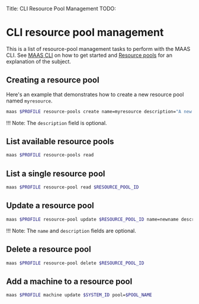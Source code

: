 Title: CLI Resource Pool Management
TODO:  


# CLI resource pool management

This is a list of resource-pool management tasks to perform with the MAAS CLI.
See [MAAS CLI][manage-cli] on how to get started and [Resource
pools][resourcepools] for an explanation of the subject.

## Creating a resource pool

Here's an example that demonstrates how to create a new resource pool named
`myresource`.

```bash
maas $PROFILE resource-pools create name=myresource description="A new resource pool."
```

!!! Note:
    The `description` field is optional.

## List available resource pools

```bash
maas $PROFILE resource-pools read
```

## List a single resource pool

```bash
maas $PROFILE resource-pool read $RESOURCE_POOL_ID
```

## Update a resource pool

```bash
maas $PROFILE resource-pool update $RESOURCE_POOL_ID name=newname description="A new description."
```

!!! Note:
    The `name` and `description` fields are optional.

## Delete a resource pool

```bash
maas $PROFILE resource-pool delete $RESOURCE_POOL_ID
```

## Add a machine to a resource pool

```bash
maas $PROFILE machine update $SYSTEM_ID pool=$POOL_NAME
```

<!-- LINKS -->

[resourcepools]: nodes-resource-pools.md
[manage-cli]: manage-cli.md
